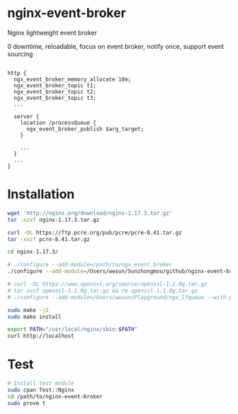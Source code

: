 # nginx-event-broker
Nginx lightweight event broker

0 downtime, reloadable, focus on event broker, notify once, support event sourcing 

```nginx

http {
  ngx_event_broker_memory_allocate 10m;
  ngx_event_broker_topic t1;
  ngx_event_broker_topic t2;
  ngx_event_broker_topic t3;
  ...

  server {
    location /processQueue {
      ngx_event_broker_publish $arg_target;
    }
    
    ...
  }
  ...
}

```

Installation
============

```bash
wget 'http://nginx.org/download/nginx-1.17.3.tar.gz'
tar -xzvf nginx-1.17.3.tar.gz

curl -OL https://ftp.pcre.org/pub/pcre/pcre-8.41.tar.gz
tar -xvzf pcre-8.41.tar.gz

cd nginx-1.17.3/

# ./configure --add-module=/path/to/ngx_event_broker
./configure --add-module=/Users/wwsun/Sunzhongmou/github/nginx-event-broker --with-pcre=../pcre-8.41

# curl -OL https://www.openssl.org/source/openssl-1.1.0g.tar.gz
# tar xvzf openssl-1.1.0g.tar.gz && rm openssl-1.1.0g.tar.gz 
# ./configure --add-module=/Users/wwsun/Playground/ngx_lfqueue --with-pcre=./pcre-8.41/ --with-http_ssl_module --with-openssl=/usr/local/src/openssl-1.1.0g

sudo make -j2
sudo make install

export PATH="/usr/local/nginx/sbin:$PATH" 
curl http://localhost

```

Test
====

```bash
# Install test module
sudo cpan Test::Nginx
cd /path/to/nginx-event-broker
sudo prove t
```